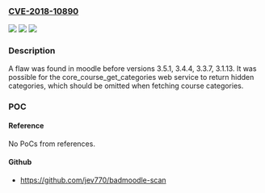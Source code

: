 ### [CVE-2018-10890](https://cve.mitre.org/cgi-bin/cvename.cgi?name=CVE-2018-10890)
![](https://img.shields.io/static/v1?label=Product&message=moodle&color=blue)
![](https://img.shields.io/static/v1?label=Version&message=n%2Fa&color=blue)
![](https://img.shields.io/static/v1?label=Vulnerability&message=CWE-200&color=brighgreen)

### Description

A flaw was found in moodle before versions 3.5.1, 3.4.4, 3.3.7, 3.1.13. It was possible for the core_course_get_categories web service to return hidden categories, which should be omitted when fetching course categories.

### POC

#### Reference
No PoCs from references.

#### Github
- https://github.com/jev770/badmoodle-scan

